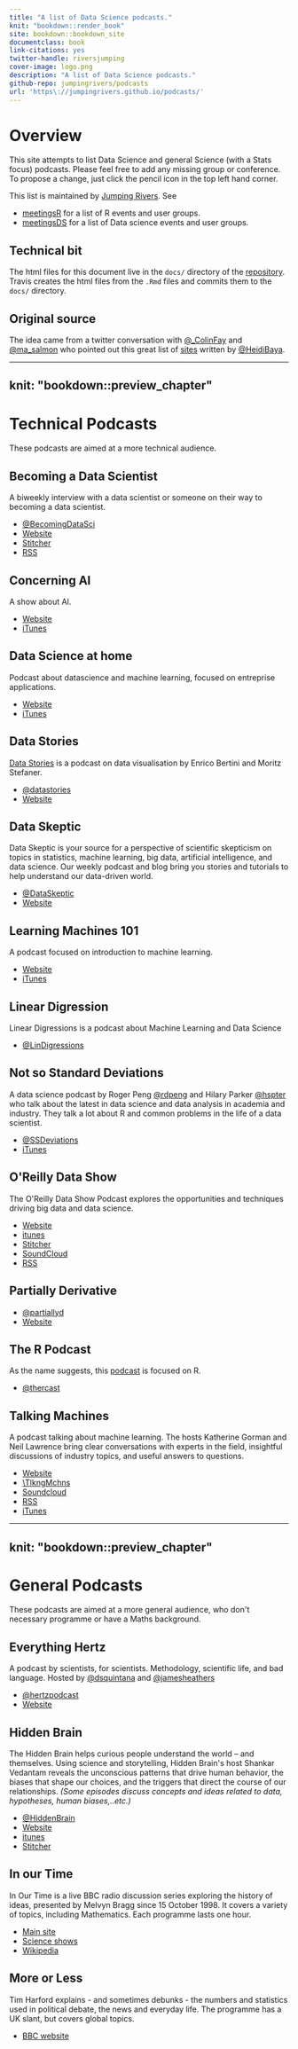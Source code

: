 ```yaml
--- 
title: "A list of Data Science podcasts."
knit: "bookdown::render_book"
site: bookdown::bookdown_site
documentclass: book
link-citations: yes
twitter-handle: riversjumping
cover-image: logo.png
description: "A list of Data Science podcasts."
github-repo: jumpingrivers/podcasts
url: 'https\://jumpingrivers.github.io/podcasts/'
---
```



# Overview

This site attempts to list Data Science and general Science (with a Stats focus) podcasts. 
Please feel free to add any missing group or conference.
To propose a change, just click the pencil icon in the top left hand corner.

This list is maintained by [Jumping Rivers](https://www.jumpingrivers.com). See

 * [meetingsR](https://jumpingrivers.github.io/meetingsR/) for a list of R events and user groups.
 * [meetingsDS](https://jumpingrivers.github.io/meetingsDS) for a list of Data science events and user groups.

## Technical bit 

The html files for this document live in the `docs/` directory of the [repository](https://github.com/jumpingrivers/podcasts/). Travis
creates the html files from the `.Rmd` files and commits them to the `docs/` directory.

## Original source

The idea came from a twitter conversation with [\@_ColinFay](https://twitter.com/_ColinFay) and [\@ma_salmon](https://twitter.com/ma_salmon) who pointed out
this great list of [sites](http://heidiseibold.github.io/2016/12/04/podcasts/) written by
[\@HeidiBaya](https://twitter.com/HeidiBaya).

<!--chapter:end:index.Rmd-->

---
knit: "bookdown::preview_chapter"
---

# Technical Podcasts

These podcasts are aimed at a more technical audience.

## Becoming a Data Scientist

A biweekly interview with a data scientist or someone on their way to becoming a data scientist.

* [\@BecomingDataSci](https://twitter.com/BecomingDataSci)
* [Website](http://www.becomingadatascientist.com/category/podcast/)
* [Stitcher](http://www.stitcher.com/podcast/becoming-a-data-scientist-podcast)
* [RSS](https://www.becomingadatascientist.com/feed/podcast)

## Concerning AI 

A show about AI. 

* [Website](https://concerning.ai/)
* [iTunes](https://itunes.apple.com/us/podcast/concerning-ai-existential-risk-from-artificial-intelligence/id1038719211?mt=2)

## Data Science at home

Podcast about datascience and machine learning, focused on entreprise applications.

* [Website](http://podcast.datascienceathome.com/)
* [iTunes](https://itunes.apple.com/us/podcast/data-science-at-home/id1069871378?mt=2)

## Data Stories

[Data Stories](http://datastori.es/) is a podcast on data visualisation by 
Enrico Bertini and Moritz Stefaner.

 * [\@datastories](https://twitter.com/datastories)
 * [Website](http://datastori.es/)

## Data Skeptic

Data Skeptic is your source for a perspective of scientific skepticism on topics in
statistics, machine learning, big data, artificial intelligence, and data science. Our
weekly podcast and blog bring you stories and tutorials to help understand our
data-driven world.

  * [\@DataSkeptic](https://twitter.com/DataSkeptic)
  * [Website](https://dataskeptic.com/)

## Learning Machines 101

A podcast focused on introduction to machine learning.

* [Website](http://www.learningmachines101.com/)
* [iTunes](https://itunes.apple.com/us/podcast/learning-machines-101/id892779679?mt=2)

## Linear Digression

Linear Digressions is a podcast about Machine Learning and Data Science

 * [\@LinDigressions](https://twitter.com/LinDigressions)

## Not so Standard Deviations

A data science podcast by Roger Peng [\@rdpeng](https://twitter.com/rdpend) and
Hilary Parker [\@hspter](https://twitter.com/hspter) who talk about the latest in
data science and data analysis in academia and industry. They talk a lot about R and
common problems in the life of a data scientist.

 * [\@SSDeviations](https://twitter.com/nssdeviations)
 * [iTunes](https://itunes.apple.com/us/podcast/not-so-standard-deviations/id1040614570?mt=2)

## O'Reilly Data Show

The O'Reilly Data Show Podcast explores the opportunities and techniques driving big data and data science.

 * [Website](https://www.oreilly.com/topics/oreilly-data-show-podcast)
 * [itunes](https://itunes.apple.com/us/podcast/oreilly-data-show/id944929220)
 * [Stitcher](http://www.stitcher.com/podcast/oreilly-media-2/the-oreilly-data-show-podcast?refid=stpr)
 * [SoundCloud](https://soundcloud.com/oreilly-radar/sets/the-oreilly-data-show-podcast)
 * [RSS](http://feeds.podtrac.com/IOJSwQcdEBcg)

## Partially Derivative 

 * [\@partiallyd](https://twitter.com/partiallyd)
 * [Website](http://partiallyderivative.com/)

## The R Podcast

As the name suggests, this [podcast](https://r-podcast.org/) is focused on R.

 * [\@thercast](https://twitter.com/thercast)


## Talking Machines

A podcast talking about machine learning. The hosts Katherine Gorman and Neil Lawrence bring clear conversations with experts in the field, insightful discussions of industry topics, and useful answers to questions.

* [Website](http://www.thetalkingmachines.com/)
* [\TlkngMchns](https://twitter.com/TlkngMchns)
* [Soundcloud](https://soundcloud.com/talkingmachines)
* [RSS](http://www.thetalkingmachines.com/blog/?format=RSS)
* [iTunes](https://itunes.apple.com/us/podcast/episodes-talking-machines/id955198749?mt=2)

 
  
 
 


<!--chapter:end:01-technical.Rmd-->

---
knit: "bookdown::preview_chapter"
---

# General Podcasts

These podcasts are aimed at a more general audience, who don't necessary
programme or have a Maths background.

## Everything Hertz

A podcast by scientists, for scientists. Methodology, scientific life, and bad language. Hosted by [\@dsquintana](https://twitter.com/dsquintana) and [\@jamesheathers](https://twitter.com/jamesheathers)

  * [\@hertzpodcast](https://twitter.com/hertzpodcast)
  * [Website](https://soundcloud.com/everything-hertz)
  
## Hidden Brain

The Hidden Brain helps curious people understand the world – and themselves. Using science and storytelling, Hidden Brain's host Shankar Vedantam reveals the unconscious patterns that drive human behavior, the biases that shape our choices, and the triggers that direct the course of our relationships.
*(Some episodes discuss concepts and ideas related to data, hypotheses, human biases,..etc.)*

* [\@HiddenBrain](https://twitter.com/HiddenBrain)
* [Website](http://www.npr.org/series/423302056/hidden-brain)
* [itunes](https://itunes.apple.com/us/podcast/hidden-brain/id1028908750)
* [Stitcher](https://www.stitcher.com/podcast/hidden-brain)

## In our Time

In Our Time is a live BBC radio discussion series exploring the history of ideas, 
presented by Melvyn Bragg since 15 October 1998. It covers a variety of topics, including
Mathematics. Each programme lasts one hour. 

 * [Main site](http://www.bbc.co.uk/programmes/b006qykl)
 * [Science shows](http://www.bbc.co.uk/programmes/p01gyd7j)
 * [Wikipedia](https://en.wikipedia.org/wiki/In_Our_Time_(radio_series))

## More or Less

Tim Harford explains - and sometimes debunks - the numbers and statistics used in political debate, the news and everyday life.
The programme has a UK slant, but covers global topics.

 * [BBC website](http://www.bbc.co.uk/programmes/b006qshd)
 


<!--chapter:end:02-general.Rmd-->

